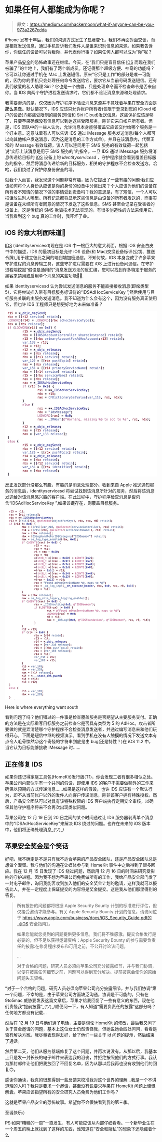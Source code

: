 # 如果任何人都能成为你呢？

> 原文：<https://medium.com/hackernoon/what-if-anyone-can-be-you-973a2267cdda>

iPhone 发布十年后，我们的沟通方式发生了显著变化。我们不再面对面交谈，而是相互发送信息，通过手机告诉我们发件人是谁来识别信息的来源。如果我告诉你，你信任的设备可以背叛你，并代表你行事？如果任何人都可以成为“你”呢？

苹果产品[安全](https://hackernoon.com/tagged/security)的恐怖故事还在继续。今天，在“我们只是盲目信任 [IDS](https://www.apple.com/business/docs/iOS_Security_Guide.pdf) 而现在我们被骗了”的土地上，我们有了两个新成员。还记得那个超级方便、神奇的功能吗？它可以让你通过手机在 Mac 上发送短信。原来“它只是工作”的部分是唯一可能的，因为你的手机只会处理任何命令发送给它，要求它从当前号码发送短信。还有我们敬爱的私人助理 Siri？它也是一个傀儡，只是处理命令而不检查命令是否来自你。当 IDS 向两个守护进程发送请求时，它们都不验证消息来源和处理请求。

我需要澄清的是，仅仅因为守护程序不验证消息来源并不意味着苹果在安全方面是**那么**愚蠢。默认情况下，IDS 应该只允许帐户所有者(仅限于登录到您的 iCloud 帐户的设备)向那些受限制的服务(短信和 Siri iCloud)发送信息。这些保护应该足够了，只要苹果确保没有信息可以到达这些受限服务，除非它来自帐户所有者。但是，IDS 团队中的一些人认为，允许消息本身能够覆盖它应该交付给哪个服务是一个好主意。这意味着有人可以告诉 IDS 通过 iMessage 服务发送消息(每个人都可以向其他帐户发送消息，因为这是消息的工作方式😛)，并且在该消息内，代替正常的 iMessage 有效载荷，该人可以连同用于 SMS 服务的有效载荷一起包括说“实际上该消息是用于 SMS 服务的”的指令。一旦 IDS 通过 iMessage 服务将消息传递给目标的 [iOS](https://hackernoon.com/tagged/ios) 设备上的 *identityservicesd* ，守护程序就会看到覆盖目标服务的指令，然后将消息传递给新的目标服务，相关的守护程序不会检查发送方。哈哈，我们绕过了保护你身份安全的墙。

就我个人而言，我发现这个问题非常有趣，因为它提出了一些有趣的问题:我们应该如何将个人身份从应该是你的身份的设备中分离出来？个人应该为他们的设备在所有者不知情的情况下做的事情受到责备吗？我的意思是，有了短信，一个人可以把话放进别人嘴里。所有记录都将显示这些信息是由设备的所有者发送的，而事实是设备在未经所有者同意的情况下发送了这些信息。SMS 甚至会记录在受害者的设备上，这是传统的 SMS 欺骗技术无法实现的。有很多创造性的方法来使用它，当我看到这个 bug 真的工作时，我吓坏了😅。

## iOS 的意大利面味道🍝

[IDS](https://www.apple.com/business/docs/iOS_Security_Guide.pdf) (identityservicesd)现在是 iOS 中一根巨大的意大利面。根据 iOS 安全白皮书中的描述，IDS 的最初目标是允许 iOS 设备(和 Mac)交换设备标识(公钥、推送令牌),用于建立彼此之间的端到端加密通信。不知何故，IDS 本身变成了许多苹果守护进程的消息传输工具，这些守护进程需要在 iOS 上进行设备间通信。在守护进程端挖掘“假设是通用的”消息发送方法的反汇编，您可以找到许多特定于服务的黑客来禁用或启用单个消息的某些功能🤦‍♂️.

如果 identityservicesd 认为尝试发送消息的服务不能直接接收消息(即席类型 5)，它将尝试插入带有目标服务标识符的“IDSAdHocServiceKey ”,然后使用与目标服务关联的主服务发送消息。我不知道为什么会有这个，因为没有服务真正使用它，但也许 IDS 工程师只是想更好地为未来做准备？

![](img/6928a367449d9401cad775b444c3626e.png)

反正发送部分没那么有趣，有趣的是消息处理部分。收到来自 Apple 推送通知服务的消息后，identityservicesd 将尝试找到该消息所针对的服务，然后将该消息发送给对该消息感兴趣的客户端。在此过程中，守护程序检查消息是否包含“IDSAdHocServiceKey ”,如果该键存在，则覆盖目标服务。

![](img/d294aadee5862c325c9426fd5bd928b4.png)

Here is where everything went south

看到问题了吗？他们错过的一件事是检查覆盖服务是否期望从主要服务交付。正确的方法是在实际重写目标服务之前检查它是否具有类型为 5 的 AdHoc。攻击者所要做的就是弄清楚哪个守护程序不会检查消息发送者，并通过编写消息来和他们玩得开心。下面是短信中继的视频演示。看到手机在没有人触摸的情况下发送文本有点令人毛骨悚然😛这个奇怪的字符串到底是由 bug(还是特性？)在 iOS 11.2 中，当它认为目标能够接收 iMessage 时……

## 正在修复 IDS

如果你还记得家庭工具包(HomeKit)发行版(T1)，你会发现二者有很多相似之处。苹果公司内部似乎有一个共同的假设，即使用 IDS 的客户不需要做额外的工作来确保以预期的方式传递消息……如果是这样的假设，也许 IDS 应该有一个默认行为，即不从当前帐户以外的发件人向客户传递消息，除非该客户拥有特殊授权。然后，产品安全团队可以对具有该特殊权限的 IDS 客户端执行定期安全审核，以确保其他守护程序将来不会再次出现类似问题。

苹果公司在 12 月 19 日到 20 日之间的某个时间通过让 IDS 服务器剥离单个消息中的“IDSAdHocServiceKey”来解决 IDS 绕过的问题。也许在未来的 iOS 版本中，他们将正确处理消息\_(ツ)_/

## 苹果安全奖金是个笑话

好吧，我不确定是不是只有我不适合苹果的产品安全团队，还是产品安全团队总是想做个混蛋。我与他们的沟通在让媒体参与到 HomeKit 事件中之后得到了很多回应。我在 12 月 15 日发现了 IDS 绕过问题，然后用 12 月 16 日的时间来研究受影响的守护进程。因为我不想为苹果公司免费做所有的工作，我给产品安全部门发了一封电子邮件，询问我能否收到加入他们的安全奖金计划的邀请，这样我就可以报告此人，并在一定程度上保证提交的内容将是奖金提交。这是我从他们那里得到的答复。

> 所有报告的问题都将根据 Apple Security Bounty 计划的标准进行评估，但仅接受邀请才能参与。有关 Apple Security Bounty 计划的信息，请访问位于 https://www.apple.com/business/docs/iOS_Security_Guide.pdf的《iOS 安全指南》。
> 
> 如果您能就您提到的问题提供更多信息，我们将不胜感激。提交合格发行是必要的，但不足以获得邀请资格；Apple Security Bounty 的参与需要负责任的披露:在修复程序发布和可用之前，不公开讨论该问题。
> 
> …
> 
> 对于合格的问题，研究人员必须向苹果公司充分披露细节，并与我们协调，以便在披露任何细节之前，问题可以得到充分解决。提前披露会使你的原始问题失去资格。

“对于一个合格的问题，研究人员必须向苹果公司充分披露细节，并与我们协调”第一个问题，不幸的是，由于苹果公司方面缺乏沟通，协调是不可能的。只有在 9to5mac 威胁要发表这篇文章后，苹果才给我回复了一些有意义的东西，现在他们责怪我“提前披露”\_(ツ)_/顺便问一下，有人知道“需要负责任的披露”这部分吗？任何地方都没有记载…

然后在 12 月 19 日与他们通了电话，主要是谈论 HomeKit 的修改，最后我又问了关于赏金邀请的问题，基本上这位女士仍然责怪我，但她说她会四处问问，看看是否有解决方案。我尽量表现得友好，给了他们一些关于 id 问题的提示，然后结束了通话。

然后第二天，他们从服务器端修复了这个问题，并再次说没有。从那以后，我基本上只是发一封长长的电子邮件来表达我的沮丧，并拒绝按照他们的方式行事。我认为那封邮件让他们把我放回了不回复名单，因为从那以后我再也没有收到他们的回复🙃。

感谢你通读，我真的很想得到一些反馈来校准我对这个世界的理解…我是一个不讲道理的人吗？我只是要求一个邀请，甚至没有说要求苹果在 HomeKit 问题上慷慨解囊。苹果应该指望所有的安全研究人员免费为他们工作吗？

这就是苹果产品安全的恐怖故事。希望你不会很快看到我的第三季。

圣诞快乐:)

PS:如果“糟糕的一周”一直发生，有人可能应该从内部仔细看看。一个新毕业生在一个周五的晚上就找到了这样的东西，谁知道在“安全和隐私”的想象下还隐藏着什么